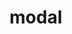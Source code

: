 <!-- generated by markdown-notes-tree -->

# modal

<!-- optional markdown-notes-tree directory description starts here -->

<!-- optional markdown-notes-tree directory description ends here -->


